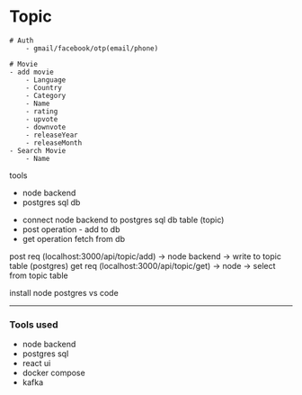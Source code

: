 # Topic 
    # Auth
        - gmail/facebook/otp(email/phone)

    # Movie
    - add movie
        - Language
        - Country
        - Category
        - Name
        - rating
        - upvote
        - downvote
        - releaseYear
        - releaseMonth
    - Search Movie
        - Name    

tools 
- node backend
- postgres sql db

* connect node backend to postgres sql db table (topic)
* post operation - add to db
* get operation fetch from db

post req (localhost:3000/api/topic/add) -> node backend -> write to topic table (postgres)
get req (localhost:3000/api/topic/get) ->  node -> select from topic table 

install 
node 
postgres
vs code

----

### Tools used
- node backend
- postgres sql
- react ui
- docker compose
- kafka